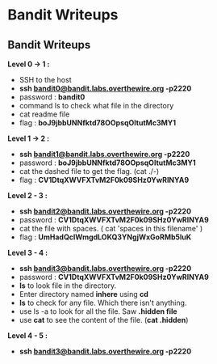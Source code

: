 # Bandit Writeups



## Bandit Writeups

**Level 0 -> 1 :**

* SSH to the host
* **ssh bandit0@bandit.labs.overthewire.org -p2220**
* password : **bandit0**
* command ls to check what file in the directory
* cat readme file
* flag : **boJ9jbbUNNfktd78OOpsqOltutMc3MY1**

**Level 1 -> 2 :**

* **ssh bandit1@bandit.labs.overthewire.org -p2220**
* password : **boJ9jbbUNNfktd78OOpsqOltutMc3MY1**
* cat the dashed file to get the flag. (cat ./-)
* flag : **CV1DtqXWVFXTvM2F0k09SHz0YwRINYA9**

**Level 2 - 3 :**

* **ssh bandit2@bandit.labs.overthewire.org -p2220**
* password : **CV1DtqXWVFXTvM2F0k09SHz0YwRINYA9**
* cat the file with spaces. ( cat 'spaces in this filename' )
* flag : **UmHadQclWmgdLOKQ3YNgjWxGoRMb5luK**

**Level 3 - 4 :**

* **ssh bandit3@bandit.labs.overthewire.org -p2220**
* password : **CV1DtqXWVFXTvM2F0k09SHz0YwRINYA9**
* **ls** to look file in the directory.
* Enter directory named **inhere** using **cd**
* **ls** to check for any file. Which there isn't anything.
* use ls -a to look for all the file. Saw **.hidden file**
* use **cat** to see the content of the file. (**cat .hidden**)

**Level 4 - 5 :**

* **ssh bandit3@bandit.labs.overthewire.org -p2220**
